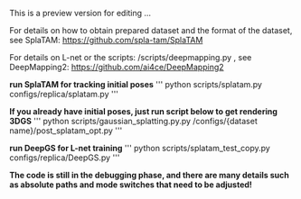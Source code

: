 This is a preview version for editing ...

For details on how to obtain prepared dataset and the format of the dataset, see SplaTAM:
https://github.com/spla-tam/SplaTAM

For details on L-net or the scripts: /scripts/deepmapping.py , see DeepMapping2:
https://github.com/ai4ce/DeepMapping2

**run SplaTAM for tracking initial poses**
'''
python scripts/splatam.py configs/replica/splatam.py
'''

**If you already have initial poses, just run script below to get rendering 3DGS**
'''
python scripts/gaussian_splatting.py.py /configs/{dataset name}/post_splatam_opt.py
'''

**run DeepGS for L-net training**
'''
 python scripts/splatam_test_copy.py configs/replica/DeepGS.py
'''

**The code is still in the debugging phase, and there are many details such as absolute paths and mode switches that need to be adjusted!**